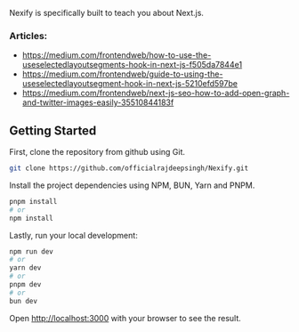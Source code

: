 Nexify is specifically built to teach you about Next.js.

### Articles:

* <https://medium.com/frontendweb/how-to-use-the-useselectedlayoutsegments-hook-in-next-js-f505da7844e1>
* <https://medium.com/frontendweb/guide-to-using-the-useselectedlayoutsegment-hook-in-next-js-5210efd597be>
* <https://medium.com/frontendweb/next-js-seo-how-to-add-open-graph-and-twitter-images-easily-35510844183f>

## Getting Started

First, clone the repository from github using Git.

```bash
git clone https://github.com/officialrajdeepsingh/Nexify.git
```
Install the project dependencies using NPM, BUN, Yarn and PNPM.

```bash
pnpm install
# or 
npm install
```

Lastly, run your local development:

```bash
npm run dev
# or
yarn dev
# or
pnpm dev
# or
bun dev
```

Open [http://localhost:3000](http://localhost:3000) with your browser to see the result.
